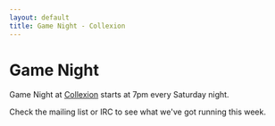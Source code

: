 ```yaml
---
layout: default
title: Game Night - Collexion
---
```


# Game Night

Game Night at 
[Collexion](collexion) starts at 7pm every Saturday night.

Check the mailing list or IRC to see what we've got running this week.